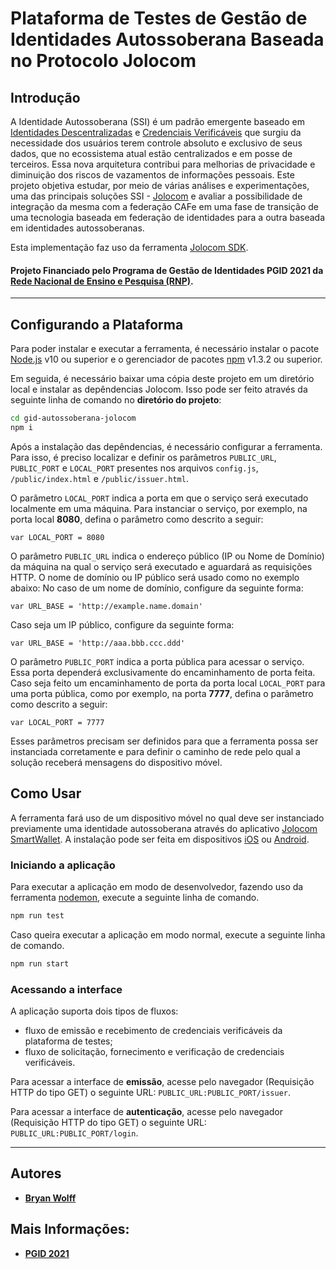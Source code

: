 # Plataforma de Testes de Gestão de Identidades Autossoberana Baseada no Protocolo Jolocom

## Introdução 

A Identidade Autossoberana (SSI) é um padrão emergente baseado em [Identidades Descentralizadas](https://w3c.github.io/did-core/) e [Credenciais Verificáveis](https://w3c.github.io/vc-data-model/) que surgiu da necessidade dos usuários terem controle absoluto e exclusivo de seus dados, que no ecossistema atual estão centralizados e em posse de terceiros. Essa nova arquitetura contribui para melhorias de privacidade e diminuição dos riscos de vazamentos de informações pessoais. Este projeto objetiva estudar, por meio de várias análises e experimentações, uma das principais soluções SSI - [Jolocom](https://jolocom.io/wp-content/uploads/2019/12/Jolocom-Whitepaper-v2.1-A-Decentralized-Open-Source-Solution-for-Digital-Identity-and-Access-Management.pdf) e avaliar a possibilidade de integração da mesma com a federação CAFe em uma fase de transição de uma tecnologia baseada em federação de identidades para a outra baseada em identidades autossoberanas.

Esta implementação faz uso da ferramenta [Jolocom SDK](https://jolocom.github.io/jolocom-sdk/1.0.0/).

#### Projeto Financiado pelo Programa de Gestão de Identidades PGID 2021 da [Rede Nacional de Ensino e Pesquisa (RNP)](https://www.rnp.br).

---

## Configurando a Plataforma

Para poder instalar e executar a ferramenta, é necessário instalar o pacote [Node.js](https://nodejs.org/en/) v10 ou superior e o gerenciador de pacotes [npm](https://docs.npmjs.com/) v1.3.2 ou superior.

Em seguida, é necessário baixar uma cópia deste projeto em um diretório local e instalar as depêndencias Jolocom. Isso pode ser feito através da seguinte linha de comando no **diretório do projeto**:

```sh
cd gid-autossoberana-jolocom
npm i
```

Após a instalação das depêndencias, é necessário configurar a ferramenta. Para isso, é preciso localizar e definir os parâmetros ```PUBLIC_URL```, ```PUBLIC_PORT``` e ```LOCAL_PORT``` presentes nos arquivos ```config.js```, ```/public/index.html``` e ```/public/issuer.html```.

O parâmetro ```LOCAL_PORT``` indica a porta em que o serviço será executado localmente em uma máquina. Para instanciar o serviço, por exemplo, na porta local **8080**, defina o parâmetro como descrito a seguir:

```
var LOCAL_PORT = 8080
```
O parâmetro ```PUBLIC_URL``` indica o endereço público (IP ou Nome de Domínio) da máquina na qual o serviço será executado e aguardará as requisições HTTP. O nome de domínio ou IP público será usado como no exemplo abaixo:
No caso de um nome de domínio, configure da seguinte forma:

```
var URL_BASE = 'http://example.name.domain'
```
Caso seja um IP público, configure da seguinte forma:
```
var URL_BASE = 'http://aaa.bbb.ccc.ddd'
```
O parâmetro ```PUBLIC_PORT``` indica a porta pública para acessar o serviço. Essa porta dependerá exclusivamente do encaminhamento de porta feita. Caso seja feito um encaminhamento de porta da porta local ```LOCAL_PORT``` para uma porta pública, como por exemplo, na porta  **7777**, defina o parâmetro como descrito a seguir:

```
var LOCAL_PORT = 7777
```


Esses parâmetros precisam ser definidos para que a ferramenta possa ser instanciada corretamente e para definir o caminho de rede pelo qual a solução receberá mensagens do dispositivo móvel.

## Como Usar

A ferramenta fará uso de um dispositivo móvel no qual deve ser instanciado previamente uma identidade autossoberana através do aplicativo [Jolocom SmartWallet](https://github.com/jolocom/smartwallet-app). A instalação pode ser feita em dispositivos [iOS](https://apps.apple.com/us/app/jolocom-smartwallet/id1223869062) ou [Android](https://play.google.com/store/apps/details?id=com.jolocomwallet).

### Iniciando a aplicação

Para executar a aplicação em modo de desenvolvedor, fazendo uso da ferramenta [nodemon](https://www.npmjs.com/package/nodemon), execute a seguinte linha de comando.

```sh
npm run test
```

Caso queira executar a aplicação em modo normal, execute a seguinte linha de comando.

```sh
npm run start
```

### Acessando a interface

A aplicação suporta dois tipos de fluxos: 
- fluxo de emissão e recebimento de credenciais verificáveis da plataforma de testes;
- fluxo de solicitação, fornecimento e verificação de credenciais verificáveis.


Para acessar a interface de **emissão**, acesse pelo navegador (Requisição HTTP do tipo GET) o seguinte URL: ```PUBLIC_URL:PUBLIC_PORT/issuer```. 

Para acessar a interface de **autenticação**, acesse pelo navegador (Requisição HTTP do tipo GET) o seguinte URL: ```PUBLIC_URL:PUBLIC_PORT/login```. 

---
## Autores

* [**Bryan Wolff**](https://github.com/bryan-wolff)

## Mais Informações:
* [**PGID 2021**](https://wiki.rnp.br/display/comitetgi/PGId+2021)
